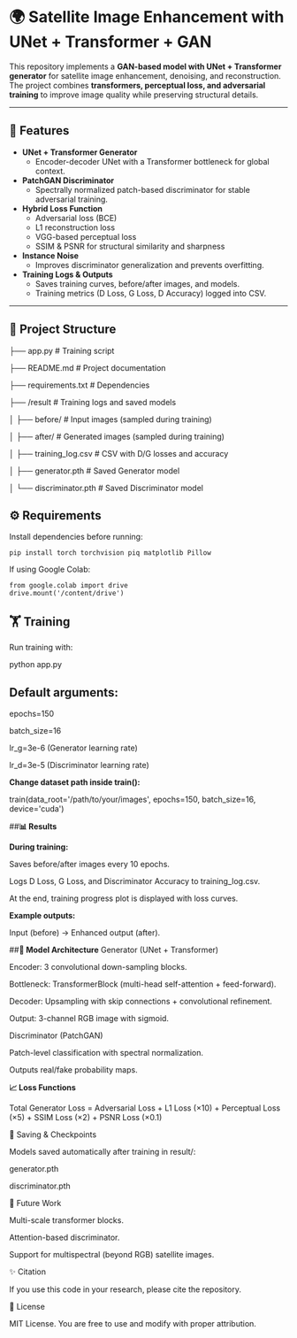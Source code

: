 # 🌍 Satellite Image Enhancement with UNet + Transformer + GAN

This repository implements a **GAN-based model with UNet + Transformer generator** for satellite image enhancement, denoising, and reconstruction.  
The project combines **transformers, perceptual loss, and adversarial training** to improve image quality while preserving structural details.

---

## 🚀 Features
- **UNet + Transformer Generator**  
  - Encoder-decoder UNet with a Transformer bottleneck for global context.
- **PatchGAN Discriminator**  
  - Spectrally normalized patch-based discriminator for stable adversarial training.
- **Hybrid Loss Function**  
  - Adversarial loss (BCE)  
  - L1 reconstruction loss  
  - VGG-based perceptual loss  
  - SSIM & PSNR for structural similarity and sharpness  
- **Instance Noise**  
  - Improves discriminator generalization and prevents overfitting.
- **Training Logs & Outputs**  
  - Saves training curves, before/after images, and models.  
  - Training metrics (D Loss, G Loss, D Accuracy) logged into CSV.

---

## 📂 Project Structure
├── app.py # Training script

├── README.md # Project documentation

├── requirements.txt # Dependencies

├── /result # Training logs and saved models

│ ├── before/ # Input images (sampled during training)

│ ├── after/ # Generated images (sampled during training)

│ ├── training_log.csv # CSV with D/G losses and accuracy

│ ├── generator.pth # Saved Generator model

│ └── discriminator.pth # Saved Discriminator model




## ⚙️ Requirements
Install dependencies before running:

```
pip install torch torchvision piq matplotlib Pillow   
```


If using Google Colab:

```
from google.colab import drive
drive.mount('/content/drive') 
```



## **🏋️ Training**

Run training with:

python app.py

## **Default arguments:**

epochs=150

batch_size=16

lr_g=3e-6 (Generator learning rate)

lr_d=3e-5 (Discriminator learning rate)

**Change dataset path inside train():**

train(data_root='/path/to/your/images', epochs=150, batch_size=16, device='cuda')

##**📊 Results**

**During training:**

Saves before/after images every 10 epochs.

Logs D Loss, G Loss, and Discriminator Accuracy to training_log.csv.

At the end, training progress plot is displayed with loss curves.

**Example outputs:**

Input (before) → Enhanced output (after).

##**🧠 Model Architecture**
Generator (UNet + Transformer)

Encoder: 3 convolutional down-sampling blocks.

Bottleneck: TransformerBlock (multi-head self-attention + feed-forward).

Decoder: Upsampling with skip connections + convolutional refinement.

Output: 3-channel RGB image with sigmoid.

Discriminator (PatchGAN)

Patch-level classification with spectral normalization.

Outputs real/fake probability maps.

**📈 Loss Functions**

Total Generator Loss =
Adversarial Loss + L1 Loss (×10) + Perceptual Loss (×5) + SSIM Loss (×2) + PSNR Loss (×0.1)

💾 Saving & Checkpoints

Models saved automatically after training in result/:

generator.pth

discriminator.pth

📌 Future Work

Multi-scale transformer blocks.

Attention-based discriminator.

Support for multispectral (beyond RGB) satellite images.

✨ Citation

If you use this code in your research, please cite the repository.

📜 License

MIT License. You are free to use and modify with proper attribution.

